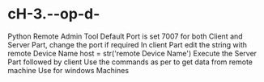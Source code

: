 # cH-3.--op-d-
Python Remote Admin Tool
Default Port is set 7007 for both Client and Server Part, change the port if required
In client Part edit the string with remote Device Name host = str('remote Device Name')
Execute the Server Part followed by client
Use the commands as per to get data from remote machine
Use for windows Machines
